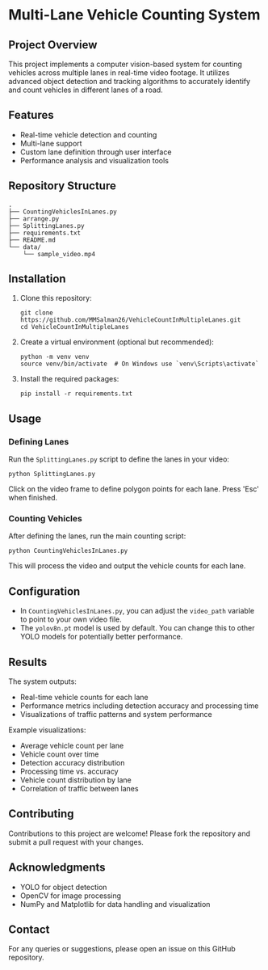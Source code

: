 # Multi-Lane Vehicle Counting System

## Project Overview

This project implements a computer vision-based system for counting vehicles across multiple lanes in real-time video footage. It utilizes advanced object detection and tracking algorithms to accurately identify and count vehicles in different lanes of a road.

## Features

- Real-time vehicle detection and counting
- Multi-lane support
- Custom lane definition through user interface
- Performance analysis and visualization tools

## Repository Structure

```
.
├── CountingVehiclesInLanes.py
├── arrange.py
├── SplittingLanes.py
├── requirements.txt
├── README.md
└── data/
    └── sample_video.mp4
```

## Installation

1. Clone this repository:

   ```
   git clone https://github.com/MMSalman26/VehicleCountInMultipleLanes.git
   cd VehicleCountInMultipleLanes
   ```

2. Create a virtual environment (optional but recommended):

   ```
   python -m venv venv
   source venv/bin/activate  # On Windows use `venv\Scripts\activate`
   ```

3. Install the required packages:
   ```
   pip install -r requirements.txt
   ```

## Usage

### Defining Lanes

Run the `SplittingLanes.py` script to define the lanes in your video:

```
python SplittingLanes.py
```

Click on the video frame to define polygon points for each lane. Press 'Esc' when finished.

### Counting Vehicles

After defining the lanes, run the main counting script:

```
python CountingVehiclesInLanes.py
```

This will process the video and output the vehicle counts for each lane.

## Configuration

- In `CountingVehiclesInLanes.py`, you can adjust the `video_path` variable to point to your own video file.
- The `yolov8n.pt` model is used by default. You can change this to other YOLO models for potentially better performance.

## Results

The system outputs:

- Real-time vehicle counts for each lane
- Performance metrics including detection accuracy and processing time
- Visualizations of traffic patterns and system performance

Example visualizations:

- Average vehicle count per lane
- Vehicle count over time
- Detection accuracy distribution
- Processing time vs. accuracy
- Vehicle count distribution by lane
- Correlation of traffic between lanes

## Contributing

Contributions to this project are welcome! Please fork the repository and submit a pull request with your changes.

## Acknowledgments

- YOLO for object detection
- OpenCV for image processing
- NumPy and Matplotlib for data handling and visualization

## Contact

For any queries or suggestions, please open an issue on this GitHub repository.

